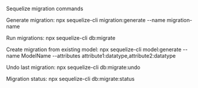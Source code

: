 Sequelize migration commands

Generate migration:
npx sequelize-cli migration:generate --name migration-name

Run migrations:
npx sequelize-cli db:migrate

Create migration from existing model:
npx sequelize-cli model:generate --name ModelName --attributes attribute1:datatype,attribute2:datatype

Undo last migration:
npx sequelize-cli db:migrate:undo

Migration status:
npx sequelize-cli db:migrate:status
